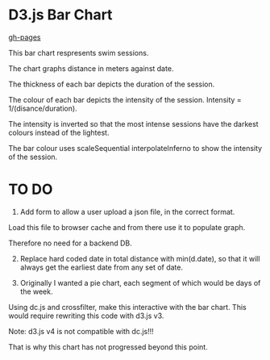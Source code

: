# D3.js Bar Chart

[gh-pages](http://shanegibney.github.io/D3-Bar-Chart-Swim-Session/)

This bar chart respresents swim sessions.

The chart graphs distance in meters against date.

The thickness of each bar depicts the duration of the session.

The colour of each bar depicts the intensity of the session. Intensity = 1/(disance/duration).

The intensity is inverted so that the most intense sessions have the darkest colours instead of the lightest.

The bar colour uses scaleSequential interpolateInferno to show the intensity of the session.

# TO DO

1. Add form to allow a user upload a json file, in the correct format.

Load this file to browser cache and from there use it to populate graph.

Therefore no need for a backend DB.

2. Replace hard coded date in total distance with min(d.date), so that it will always get the earliest date from any set of date.

3. Originally I wanted a pie chart, each segment of which would be days of the week.

Using dc.js and crossfilter, make this interactive with the bar chart. This would require rewriting this code with d3.js v3.

Note: d3.js v4 is not compatible with dc.js!!!

That is why this chart has not progressed beyond this point.
